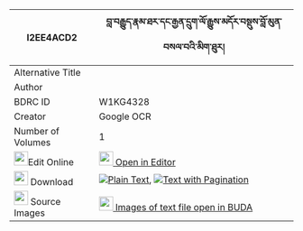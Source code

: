 |I2EE4ACD2|བླ་བརྒྱུད་རྣམ་ཐར་དང་རྒྱན་དྲུག་ལོ་རྒྱུས་མདོར་བསྡུས་བློ་མུན་བསལ་བའི་མིག་ཐུར། 
| --- | --- 
|Alternative Title |
|Author | 
|BDRC ID | W1KG4328
|Creator | Google OCR
|Number of Volumes| 1
|<img width="25" src="https://img.icons8.com/color/25/000000/edit-property.png">Edit Online| [<img width="25" src="https://avatars.githubusercontent.com/u/45091458?s=200&v=4"> Open in Editor](http://editor.openpecha.org/I2EE4ACD2)
|<img width="25" src="https://img.icons8.com/fluent/48/000000/download-2.png"/>  Download | [![](https://img.icons8.com/color/20/000000/txt.png)Plain Text](https://github.com/Openpecha/I2EE4ACD2/releases/download/v1/lagyu_namtar_dang_gyen_druk_lo_plain_I2EE4ACD2.zip), [![](https://img.icons8.com/color/20/000000/txt.png)Text with Pagination](https://github.com/Openpecha/I2EE4ACD2/releases/download/v1/lagyu_namtar_dang_gyen_druk_lo_pages_I2EE4ACD2.zip)
|<img width="25" src="https://img.icons8.com/plasticine/100/000000/pictures-folder.png"/>  Source Images | [<img width="25" src="https://library.bdrc.io/icons/BUDA-small.svg"> Images of text file open in BUDA](https://library.bdrc.io/show/bdr:W1KG4328)